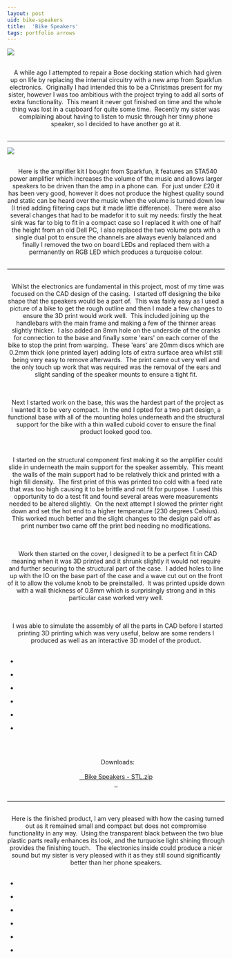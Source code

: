 ```yaml
---
layout: post
uid: bike-speakers
title:  'Bike Speakers'
tags: portfolio arrows
---
```


<a href="{{ site.url }}/images/portfolio/bike-speakers/IMG_4820.jpg">
<img src = "{{ site.url }}/images/portfolio/bike-speakers/IMG_4820.jpg">
</a>


<div class="sqs-html-content">
 <p class="" style="text-align:center;white-space:pre-wrap;">
  A while ago I attempted to repair a Bose docking station which had given up on life by replacing the internal circuitry with a new amp from Sparkfun electronics.  Originally I had intended this to be a Christmas present for my sister, however I was too ambitious with the project trying to add all sorts of extra functionality.  This meant it never got finished on time and the whole thing was lost in a cupboard for quite some time.  Recently my sister was complaining about having to listen to music through her tinny phone speaker, so I decided to have another go at it.
 </p>
</div>


<hr>

<a href="{{ site.url }}/images/portfolio/bike-speakers/image-asset.jpeg">
<img src = "{{ site.url }}/images/portfolio/bike-speakers/image-asset.jpeg">
</a>


<div class="sqs-html-content">
 <p class="" style="text-align:center;white-space:pre-wrap;">
  Here is the amplifier kit I bought from Sparkfun, it features an STA540 power amplifier which increases the volume of the music and allows larger speakers to be driven than the amp in a phone can.  For just under £20 it has been very good, however it does not produce the highest quality sound and static can be heard over the music when the volume is turned down low (I tried adding filtering caps but it made little difference).  There were also several changes that had to be madefor it to suit my needs: firstly the heat sink was far to big to fit in a compact case so I replaced it with one of half the height from an old Dell PC, I also replaced the two volume pots with a single dual pot to ensure the channels are always evenly balanced and finally I removed the two on board LEDs and replaced them with a permanently on RGB LED which produces a turquoise colour.
 </p>
</div>


<hr>

<div class="sqs-html-content">
 <p class="" style="text-align:center;white-space:pre-wrap;">
  Whilst the electronics are fundamental in this project, most of my time was focused on the CAD design of the casing.  I started off designing the bike shape that the speakers would be a part of.  This was fairly easy as I used a picture of a bike to get the rough outline and then I made a few changes to ensure the 3D print would work well.  This included joining up the handlebars with the main frame and making a few of the thinner areas slightly thicker.  I also added an 8mm hole on the underside of the cranks for connection to the base and finally some 'ears' on each corner of the bike to stop the print from warping.  These 'ears' are 20mm discs which are 0.2mm thick (one printed layer) adding lots of extra surface area whilst still being very easy to remove afterwards.  The print came out very well and the only touch up work that was required was the removal of the ears and slight sanding of the speaker mounts to ensure a tight fit.
 </p>
 <p class="" style="text-align:center;white-space:pre-wrap;">
  Next I started work on the base, this was the hardest part of the project as I wanted it to be very compact.  In the end I opted for a two part design, a functional base with all of the mounting holes underneath and the structural support for the bike with a thin walled cuboid cover to ensure the final product looked good too.
 </p>
 <p class="" style="text-align:center;white-space:pre-wrap;">
  I started on the structural component first making it so the amplifier could slide in underneath the main support for the speaker assembly.  This meant the walls of the main support had to be relatively thick and printed with a high fill density.  The first print of this was printed too cold with a feed rate that was too high causing it to be brittle and not fit for purpose.  I used this opportunity to do a test fit and found several areas were measurements needed to be altered slightly.  On the next attempt I slowed the printer right down and set the hot end to a higher temperature (230 degrees Celsius).  This worked much better and the slight changes to the design paid off as print number two came off the print bed needing no modifications.
 </p>
 <p class="" style="text-align:center;white-space:pre-wrap;">
  Work then started on the cover, I designed it to be a perfect fit in CAD meaning when it was 3D printed and it shrunk slightly it would not require and further securing to the structural part of the case.  I added holes to line up with the IO on the base part of the case and a wave cut out on the front of it to allow the volume knob to be preinstalled.  It was printed upside down with a wall thickness of 0.8mm which is surprisingly strong and in this particular case worked very well.
 </p>
 <p class="" style="text-align:center;white-space:pre-wrap;">
  I was able to simulate the assembly of all the parts in CAD before I started printing 3D printing which was very useful, below are some renders I produced as well as an interactive 3D model of the product.
 </p>
</div>


<ul class="projects clearfix">
  <li>
    <div class="project" style='background-image: url({{ site.url }}/images/portfolio/bike-speakers/Complete+Speakers3.jpg)'>
      <a class="cover" href="{{ site.url }}/images/portfolio/bike-speakers/Complete+Speakers3.jpg"></a>
    </div>
  </li>
  <li>
    <div class="project" style='background-image: url({{ site.url }}/images/portfolio/bike-speakers/Complete+Speakers.jpg)'>
      <a class="cover" href="{{ site.url }}/images/portfolio/bike-speakers/Complete+Speakers.jpg"></a>
    </div>
  </li>
  <li>
    <div class="project" style='background-image: url({{ site.url }}/images/portfolio/bike-speakers/Complete+Speakers4.jpg)'>
      <a class="cover" href="{{ site.url }}/images/portfolio/bike-speakers/Complete+Speakers4.jpg"></a>
    </div>
  </li>
  <li>
    <div class="project" style='background-image: url({{ site.url }}/images/portfolio/bike-speakers/Complete+Speakers2.jpg)'>
      <a class="cover" href="{{ site.url }}/images/portfolio/bike-speakers/Complete+Speakers2.jpg"></a>
    </div>
  </li>
  <li>
    <div class="project" style='background-image: url({{ site.url }}/images/portfolio/bike-speakers/Complete+Speakers5.jpg)'>
      <a class="cover" href="{{ site.url }}/images/portfolio/bike-speakers/Complete+Speakers5.jpg"></a>
    </div>
  </li>
  <li>
    <div class="project" style='background-image: url({{ site.url }}/images/portfolio/bike-speakers/Complete+Speakers1.jpg)'>
      <a class="cover" href="{{ site.url }}/images/portfolio/bike-speakers/Complete+Speakers1.jpg"></a>
    </div>
  </li>
</ul>
<br>


<div class="sqs-html-content">
 <p class="" style="text-align:center;white-space:pre-wrap;">
  Downloads:
  <a href="{{ site.url }}/files/bike-speakers/Bike_Speakers_STL.zip">
   Bike Speakers - STL.zip
  </a>
 </p>
</div>


<hr>

<div class="sqs-html-content">
 <p class="" style="text-align:center;white-space:pre-wrap;">
  Here is the finished product, I am very pleased with how the casing turned out as it remained small and compact but does not compromise functionality in any way.  Using the transparent black between the two blue plastic parts really enhances its look, and the turquoise light shining through provides the finishing touch.   The electronics inside could produce a nicer sound but my sister is very pleased with it as they still sound significantly better than her phone speakers.
 </p>
</div>


<ul class="projects clearfix">
  <li>
    <div class="project" style='background-image: url({{ site.url }}/images/portfolio/bike-speakers/IMG_4824.jpg)'>
      <a class="cover" href="{{ site.url }}/images/portfolio/bike-speakers/IMG_4824.jpg"></a>
    </div>
  </li>
  <li>
    <div class="project" style='background-image: url({{ site.url }}/images/portfolio/bike-speakers/IMG_4829.jpg)'>
      <a class="cover" href="{{ site.url }}/images/portfolio/bike-speakers/IMG_4829.jpg"></a>
    </div>
  </li>
  <li>
    <div class="project" style='background-image: url({{ site.url }}/images/portfolio/bike-speakers/IMG_4821.jpg)'>
      <a class="cover" href="{{ site.url }}/images/portfolio/bike-speakers/IMG_4821.jpg"></a>
    </div>
  </li>
  <li>
    <div class="project" style='background-image: url({{ site.url }}/images/portfolio/bike-speakers/IMG_4813.jpg)'>
      <a class="cover" href="{{ site.url }}/images/portfolio/bike-speakers/IMG_4813.jpg"></a>
    </div>
  </li>
  <li>
    <div class="project" style='background-image: url({{ site.url }}/images/portfolio/bike-speakers/IMG_4823.jpg)'>
      <a class="cover" href="{{ site.url }}/images/portfolio/bike-speakers/IMG_4823.jpg"></a>
    </div>
  </li>
  <li>
    <div class="project" style='background-image: url({{ site.url }}/images/portfolio/bike-speakers/IMG_4818.jpg)'>
      <a class="cover" href="{{ site.url }}/images/portfolio/bike-speakers/IMG_4818.jpg"></a>
    </div>
  </li>
</ul>
<br>


